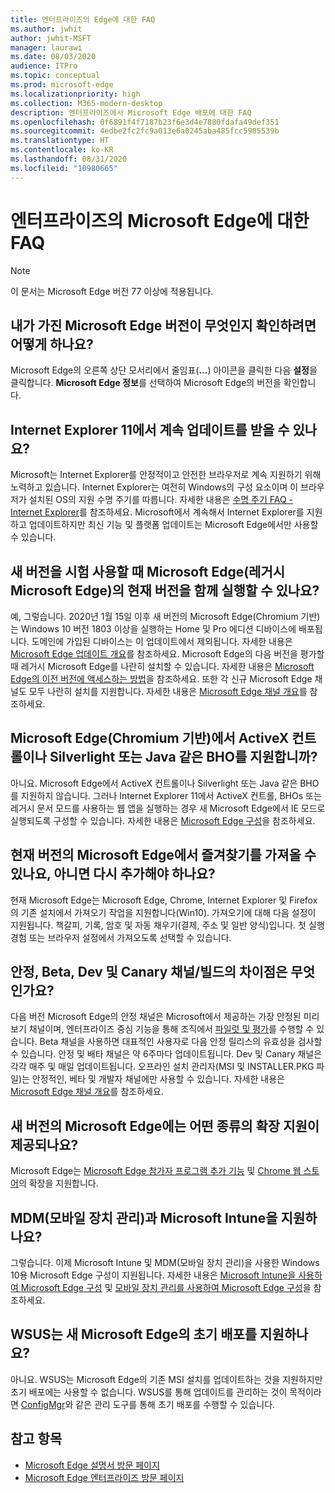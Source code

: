 ```yaml
---
title: 엔터프라이즈의 Edge에 대한 FAQ
ms.author: jwhit
author: jwhit-MSFT
manager: laurawi
ms.date: 08/03/2020
audience: ITPro
ms.topic: conceptual
ms.prod: microsoft-edge
ms.localizationpriority: high
ms.collection: M365-modern-desktop
description: 엔터프라이즈에서 Microsoft Edge 배포에 대한 FAQ
ms.openlocfilehash: 0f6891f4f7187b23f6e3d4e7880fdafa49def351
ms.sourcegitcommit: 4edbe2fc2fc9a013e6a0245aba485fcc5905539b
ms.translationtype: HT
ms.contentlocale: ko-KR
ms.lasthandoff: 08/31/2020
ms.locfileid: "10980665"
---
```

# 엔터프라이즈의 Microsoft Edge에 대한 FAQ

> [!NOTE]
> 이 문서는 Microsoft Edge 버전 77 이상에 적용됩니다.

## 내가 가진 Microsoft Edge 버전이 무엇인지 확인하려면 어떻게 하나요?

Microsoft Edge의 오른쪽 상단 모서리에서 줄임표(**...**) 아이콘을 클릭한 다음 **설정**을 클릭합니다. **Microsoft Edge 정보**를 선택하여 Microsoft Edge의 버전을 확인합니다.

## Internet Explorer 11에서 계속 업데이트를 받을 수 있나요?

Microsoft는 Internet Explorer를 안정적이고 안전한 브라우저로 계속 지원하기 위해 노력하고 있습니다. Internet Explorer는 여전히 Windows의 구성 요소이며 이 브라우저가 설치된 OS의 지원 수명 주기를 따릅니다. 자세한 내용은 [수명 주기 FAQ - Internet Explorer](https://support.microsoft.com/help/17454/)를 참조하세요. Microsoft에서 계속해서 Internet Explorer를 지원하고 업데이트하지만 최신 기능 및 플랫폼 업데이트는 Microsoft Edge에서만 사용할 수 있습니다.

## 새 버전을 시험 사용할 때 Microsoft Edge(레거시 Microsoft Edge)의 현재 버전을 함께 실행할 수 있나요?

예, 그렇습니다. 2020년 1월 15일 이후 새 버전의 Microsoft Edge(Chromium 기반)는 Windows 10 버전 1803 이상을 실행하는 Home 및 Pro 에디션 디바이스에 배포됩니다. 도메인에 가입된 디바이스는 이 업데이트에서 제외됩니다. 자세한 내용은 [Microsoft Edge 업데이트 개요](https://docs.microsoft.com/deployedge/microsoft-edge-blocker-toolkit#overview)를 참조하세요. Microsoft Edge의 다음 버전을 평가할 때 레거시 Microsoft Edge를 나란히 설치할 수 있습니다. 자세한 내용은 [Microsoft Edge의 이전 버전에 액세스하는 방법](https://docs.microsoft.com/deployedge/microsoft-edge-sysupdate-access-old-edge)을 참조하세요. 또한 각 신규 Microsoft Edge 채널도 모두 나란히 설치를 지원합니다. 자세한 내용은 [Microsoft Edge 채널 개요](https://docs.microsoft.com/deployedge/microsoft-edge-channels)를 참조하세요.

## Microsoft Edge(Chromium 기반)에서 ActiveX 컨트롤이나 Silverlight 또는 Java 같은 BHO를 지원합니까?

아니요. Microsoft Edge에서 ActiveX 컨트롤이나 Silverlight 또는 Java 같은 BHO를 지원하지 않습니다. 그러나 Internet Explorer 11에서 ActiveX 컨트롤, BHOs 또는 레거시 문서 모드를 사용하는 웹 앱을 실행하는 경우 새 Microsoft Edge에서 IE 모드로 실행되도록 구성할 수 있습니다. 자세한 내용은 [Microsoft Edge 구성](https://docs.microsoft.com/DeployEdge/edge-ie-mode)을 참조하세요.

## 현재 버전의 Microsoft Edge에서 즐겨찾기를 가져올 수 있나요, 아니면 다시 추가해야 하나요?

현재 Microsoft Edge는 Microsoft Edge, Chrome, Internet Explorer 및 Firefox의 기존 설치에서 가져오기 작업을 지원합니다(Win10). 가져오기에 대해 다음 설정이 지원됩니다. 책갈피, 기록, 암호 및 자동 채우기(결제, 주소 및 일반 양식)입니다. 첫 실행 경험 또는 브라우저 설정에서 가져오도록 선택할 수 있습니다.  

## 안정, Beta, Dev 및 Canary 채널/빌드의 차이점은 무엇인가요?

다음 버전 Microsoft Edge의 안정 채널은 Microsoft에서 제공하는 가장 안정된 미리 보기 채널이며, 엔터프라이즈 중심 기능을 통해 조직에서 [파일럿 및 평가](https://aka.ms/EdgeEnterprise)를 수행할 수 있습니다. Beta 채널을 사용하면 대표적인 사용자로 다음 안정 릴리스의 유효성을 검사할 수 있습니다. 안정 및 배타 채널은 약 6주마다 업데이트됩니다. Dev 및 Canary 채널은 각각 매주 및 매일 업데이트됩니다. 오프라인 설치 관리자(MSI 및 INSTALLER.PKG 파일)는 안정적인, 베타 및 개발자 채널에만 사용할 수 있습니다. 자세한 내용은 [Microsoft Edge 채널 개요](https://docs.microsoft.com/deployedge/microsoft-edge-channels)를 참조하세요.

## 새 버전의 Microsoft Edge에는 어떤 종류의 확장 지원이 제공되나요?

Microsoft Edge는 [Microsoft Edge 참가자 프로그램 추가 기능](https://go.microsoft.com/fwlink/?linkid=2081222) 및 [Chrome 웹 스토어](https://go.microsoft.com/fwlink/?linkid=2072338)의 확장을 지원합니다.

## MDM(모바일 장치 관리)과 Microsoft Intune을 지원하나요?

그렇습니다. 이제 Microsoft Intune 및 MDM(모바일 장치 관리)을 사용한 Windows 10용 Microsoft Edge 구성이 지원됩니다. 자세한 내용은 [Microsoft Intune을 사용하여 Microsoft Edge 구성](configure-edge-with-intune.md) 및 [모바일 장치 관리를 사용하여 Microsoft Edge 구성](configure-edge-with-mdm.md)을 참조하세요.

## WSUS는 새 Microsoft Edge의 초기 배포를 지원하나요?

아니요. WSUS는 Microsoft Edge의 기존 MSI 설치를 업데이트하는 것을 지원하지만 초기 배포에는 사용할 수 없습니다. WSUS를 통해 업데이트를 관리하는 것이 목적이라면 [ConfigMgr](https://docs.microsoft.com/configmgr/apps/deploy-use/deploy-edge?toc=https://docs.microsoft.com/DeployEdge/toc.json&bc=https://docs.microsoft.com/DeployEdge/breadcrumb/toc.json)와 같은 관리 도구를 통해 초기 배포를 수행할 수 있습니다.

## 참고 항목

- [Microsoft Edge 설명서 방문 페이지](https://docs.microsoft.com/DeployEdge/)
- [Microsoft Edge 엔터프라이즈 방문 페이지](https://aka.ms/EdgeEnterprise)
